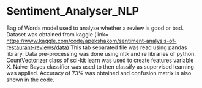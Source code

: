 # Sentiment_Analyser_NLP
Bag of Words model used to analyse whether a review is good or bad.
Dataset was obtained from kaggle (link= https://www.kaggle.com/code/apekshakom/sentiment-analysis-of-restaurant-reviews/data)
This tab separated file was read using pandas library.
Data pre-processing was done using nltk and re libraries of python.
CountVectorizer class of sci-kit learn was used to create features variable X.
Naive-Bayes classifier was used to then classify as supervised learning was applied.
Accuracy of 73% was obtained and confusion matrix is also shown in the code.
